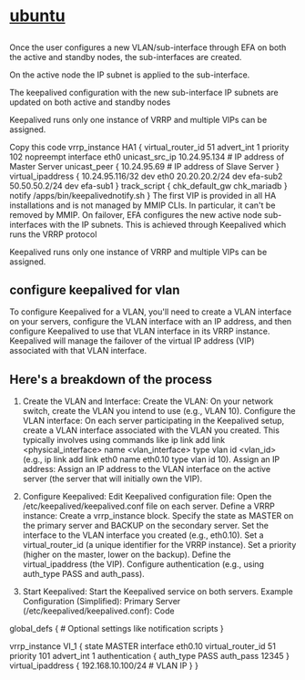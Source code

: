 # **[ubuntu](https://medium.com/@xmikex83/how-to-setup-an-highly-available-load-balancer-with-keepalived-and-haproxy-on-ubuntu-18-04-8bab7b77f715)**

## **[](https://documentation.extremenetworks.com/efa/efa_2.4.0/admin/GUID-0851F58E-4024-4DA0-BAD1-C73876E707DE.shtml)**

Once the user configures a new VLAN/sub-interface through EFA on both the active and standby nodes, the sub-interfaces are created.

On the active node the IP subnet is applied to the sub-interface.

The keepalived configuration with the new sub-interface IP subnets are updated on both active and standby nodes

Keepalived runs only one instance of VRRP and multiple VIPs can be assigned.

Copy this code
vrrp_instance HA1 {
  virtual_router_id 51
  advert_int 1
  priority 102
  nopreempt
  interface eth0
  unicast_src_ip 10.24.95.134    # IP address of Master Server
  unicast_peer {
    10.24.95.69                # IP address of Slave Server
  }
  virtual_ipaddress {
    10.24.95.116/32 dev eth0
    20.20.20.2/24   dev efa-sub2
    50.50.50.2/24   dev efa-sub1
  }
  track_script {
    chk_default_gw
    chk_mariadb
  }
  notify /apps/bin/keepalivednotify.sh
}
The first VIP is provided in all HA installations and is not managed by MMIP CLIs. In particular, it can't be removed by MMIP. On failover, EFA configures the new active node sub-interfaces with the IP subnets. This is achieved through Keepalived which runs the VRRP protocol

Keepalived runs only one instance of VRRP and multiple VIPs can be assigned.

## configure keepalived for vlan

To configure Keepalived for a VLAN, you'll need to create a VLAN interface on your servers, configure the VLAN interface with an IP address, and then configure Keepalived to use that VLAN interface in its VRRP instance. Keepalived will manage the failover of the virtual IP address (VIP) associated with that VLAN interface.

## Here's a breakdown of the process

1. Create the VLAN and Interface:
Create the VLAN: On your network switch, create the VLAN you intend to use (e.g., VLAN 10).
Configure the VLAN interface: On each server participating in the Keepalived setup, create a VLAN interface associated with the VLAN you created. This typically involves using commands like ip link add link <physical_interface> name <vlan_interface> type vlan id <vlan_id> (e.g., ip link add link eth0 name eth0.10 type vlan id 10).
Assign an IP address: Assign an IP address to the VLAN interface on the active server (the server that will initially own the VIP).

2. Configure Keepalived:
Edit Keepalived configuration file: Open the /etc/keepalived/keepalived.conf file on each server.
Define a VRRP instance:
Create a vrrp_instance block.
Specify the state as MASTER on the primary server and BACKUP on the secondary server.
Set the interface to the VLAN interface you created (e.g., eth0.10).
Set a virtual_router_id (a unique identifier for the VRRP instance).
Set a priority (higher on the master, lower on the backup).
Define the virtual_ipaddress (the VIP).
Configure authentication (e.g., using auth_type PASS and auth_pass).

3. Start Keepalived:
Start the Keepalived service on both servers.
Example Configuration (Simplified):
Primary Server (/etc/keepalived/keepalived.conf):
Code

global_defs {
    # Optional settings like notification scripts
}

vrrp_instance VI_1 {
    state MASTER
    interface eth0.10
    virtual_router_id 51
    priority 101
    advert_int 1
    authentication {
        auth_type PASS
        auth_pass 12345
    }
    virtual_ipaddress {
        192.168.10.100/24  # VLAN IP
    }
}

